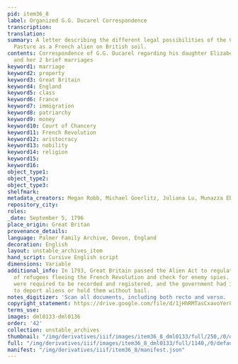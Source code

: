```yaml
---
pid: item36_8
label: Organized G.G. Ducarel Correspondence
transcription:
translation:
summary: A letter describing the different legal possibilities of the Comte de la
  Pasture as a French alien on British soil.
contents: Correspondence of G.G. Ducarel regarding his daughter Elizabeth, Betsy,
  and her 2 brief marriages
keyword1: marriage
keyword2: property
keyword3: Great Britain
keyword4: England
keyword5: class
keyword6: France
keyword7: immigration
keyword8: patriarchy
keyword9: money
keyword10: Court of Chancery
keyword11: French Revolution
keyword12: aristocracy
keyword13: nobility
keyword14: religion
keyword15:
keyword16:
object_type1:
object_type2:
object_type3:
shelfmark:
metadata_creators: Megan Robb, Michael Goerlitz, Juliana Lu, Munazza Ebtikar
repository_city:
roles:
_date: September 5, 1796
place_origin: Great Britan
provenance_details:
language: Palmer Family Archive, Devon, England
decoration: English
layout: unstable_archives_item
hand_script: Cursive English script
dimensions: Variable
additional_info: In 1793, Great Britain passed the Alien Act to regulate the numbers
  of refugees fleeing the French Revolution and check for enemy spies. All aliens
  were required to be recorded and registered, and the government had incredible power
  to deport aliens or hold them without bail.
notes_digitizer: 'Scan all documents, including both recto and verso. '
copyright_statement: https://drive.google.com/file/d/1jHhRMTasCxavoYer89Wn8_Xn65nL0sW0/view?usp=sharing
terms_use:
images: dml0133-dml0136
order: '42'
collection: unstable_archives
thumbnail: "/img/derivatives/iiif/images/item36_8_dml0133/full/250,/0/default.jpg"
full: "/img/derivatives/iiif/images/item36_8_dml0133/full/1140,/0/default.jpg"
manifest: "/img/derivatives/iiif/item36_8/manifest.json"
---
```

